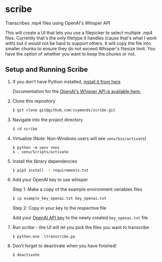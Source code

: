 # scribe
Transcribes .mp4 files using OpenAI's Whisper API

This will create a UI that lets you use a filepicker to select multiple .mp4 files.
Currently that's the only filetype it handles (cause that's what I work with) but it would not be hard to support others.
It will copy the file into smaller chunks to ensure they do not exceed Whisper's filesize limit.
You have the option of whether you want to keep the chunks or not.

## Setup and Running Scribe

1. If you don’t have Python installed, [install it from here](https://www.python.org/downloads/)

    Documentation for the [OpenAI's Whisper API is available here.](https://platform.openai.com/docs/guides/speech-to-text)


2. Clone this repository

   ```bash
   $ git clone git@github.com:csymonds/scribe.git
   ```

3. Navigate into the project directory
   
   ```bash
   $ cd scribe
   ```

4. Virtualize (Note: Non-Windows users will see `venv/bin/activate`)
   ```
   $ python -m venv venv
   $ . venv/Scripts/activate
   ```

5. Install the library dependencies
   ```bash
   $ pip3 install -r requirements.txt
   ```

6. Add your OpenAI key to use whisper

   Step 1: Make a copy of the example environment variables files

   ```bash
   $ cp example_key_openai.txt key_openai.txt
   ```

   Step 2: Copy in your key to the respective file

    Add your [OpenAI API key](https://beta.openai.com/account/api-keys) to the newly created `key_openai.txt` file

7. Run scribe - the UI will let you pick the files you want to transcribe
    ```
    $ python.exe .\transcribe.py
    ```

7. Don't forget to deactivate when you have finished!
   ```
   $ deactivate
   ```
